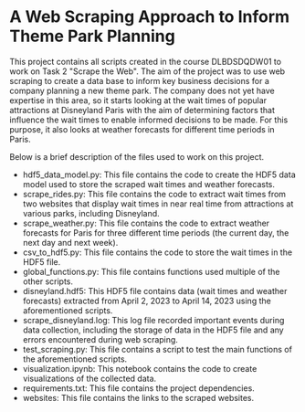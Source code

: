 # A Web Scraping Approach to Inform Theme Park Planning

This project contains all scripts created in the course DLBDSDQDW01 to work on Task 2 "Scrape the Web". The aim of the project was to use web scraping to create a data base to inform key business decisions for a company planning a new theme park. The company does not yet have expertise in this area, so it starts looking at the wait times of popular attractions at Disneyland Paris with the aim of determining factors that influence the wait times to enable informed decisions to be made. For this purpose, it also looks at weather forecasts for different time periods in Paris.

Below is a brief description of the files used to work on this project.
- hdf5_data_model.py: This file contains the code to create the HDF5 data model used to store the scraped wait times and weather forecasts.
- scrape_rides.py: This file contains the code to extract wait times from two websites that display wait times in near real time from attractions at various parks, including Disneyland.
- scrape_weather.py: This file contains the code to extract weather forecasts for Paris for three different time periods (the current day, the next day and next week).
- csv_to_hdf5.py: This file contains the code to store the wait times in the HDF5 file.
- global_functions.py: This file contains functions used multiple of the other scripts.
- disneyland.hdf5: This HDF5 file contains data (wait times and weather forecasts) extracted from April 2, 2023 to April 14, 2023 using the aforementioned scripts.
- scrape_disneyland.log: This log file recorded important events during data collection, including the storage of data in the HDF5 file and any errors encountered during web scraping. 
- test_scraping.py: This file contains a script to test the main functions of the aforementioned scripts.
- visualization.ipynb: This notebook contains the code to create visualizations of the collected data.
- requirements.txt: This file contains the project dependencies. 
- websites: This file contains the links to the scraped websites. 
